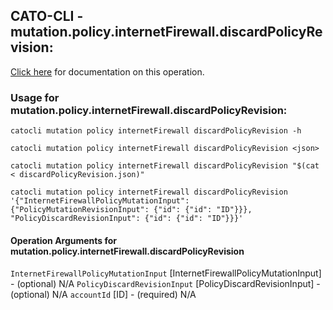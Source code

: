
## CATO-CLI - mutation.policy.internetFirewall.discardPolicyRevision:
[Click here](https://api.catonetworks.com/documentation/#mutation-discardPolicyRevision) for documentation on this operation.

### Usage for mutation.policy.internetFirewall.discardPolicyRevision:

`catocli mutation policy internetFirewall discardPolicyRevision -h`

`catocli mutation policy internetFirewall discardPolicyRevision <json>`

`catocli mutation policy internetFirewall discardPolicyRevision "$(cat < discardPolicyRevision.json)"`

`catocli mutation policy internetFirewall discardPolicyRevision '{"InternetFirewallPolicyMutationInput": {"PolicyMutationRevisionInput": {"id": {"id": "ID"}}}, "PolicyDiscardRevisionInput": {"id": {"id": "ID"}}}'`

#### Operation Arguments for mutation.policy.internetFirewall.discardPolicyRevision ####
`InternetFirewallPolicyMutationInput` [InternetFirewallPolicyMutationInput] - (optional) N/A 
`PolicyDiscardRevisionInput` [PolicyDiscardRevisionInput] - (optional) N/A 
`accountId` [ID] - (required) N/A 
